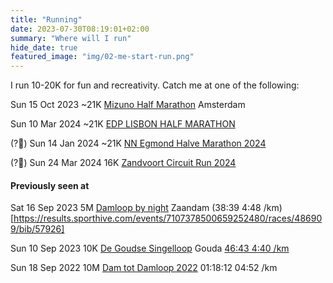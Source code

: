 ```yaml
---
title: "Running"
date: 2023-07-30T08:19:01+02:00
summary: "Where will I run"
hide_date: true
featured_image: "img/02-me-start-run.png"
---
```


I run 10-20K for fun and recreativity. Catch me at one of the following: 

Sun 15 Oct 2023 ~21K [Mizuno Half Marathon](https://www.tcsamsterdammarathon.eu/mizuno-half-marathon) Amsterdam 

Sun 10 Mar 2024 ~21K [EDP LISBON HALF MARATHON](https://www.maratonaclubedeportugal.com/en/corrida-marco/edp-lisbon-half-marathon-2024/)

(?🤔) Sun 14 Jan 2024 ~21K [NN Egmond Halve Marathon 2024](https://www.nnegmondhalvemarathon.nl/inschrijven)

(?🤔) Sun 24 Mar 2024 16K [Zandvoort Circuit Run 2024](https://www.zandvoortcircuitrun.nl/inschrijven)

#### Previously seen at 

Sat 16 Sep 2023 5M [Damloop by night](https://www.damloop.com/5-miles) Zaandam (38:39 4:48 /km)[https://results.sporthive.com/events/7107378500659252480/races/486909/bib/57926]

Sun 10 Sep 2023 10K [De Goudse Singelloop](https://www.singelloop.nl) Gouda [46:43 4:40 /km](https://www.athlinks.com/event/372410/results/Event/1060668/Course/2400213/Bib/2784)

Sun 18 Sep 2022 10M [Dam tot Damloop 2022](https://results.sporthive.com/events/6975382507753810176/races/483256/bib/35104) 01:18:12 04:52 /km